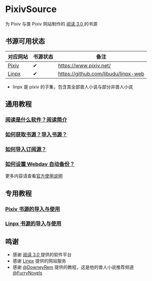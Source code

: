 # PixivSource

为 Pixiv 与类 Pixiv 网站制作的 [阅读 3.0 ](https://github.com/gedoor/legado) 的书源

## 书源可用状态

| 对应网站 | 书源状态 | 备注 |
| ----- | -------- | ----------------------------------------------- |
| [Pixiv](https://www.pixiv.net/) | ✔ | https://www.pixiv.net/ |
| [Linpx](https://linpx.linpicio.com/) | ✔        | https://github.com/libudu/linpx-web |

- linpx 是 pixiv 的子集，包含其全部兽人小说与部分非兽人小说


## 通用教程

### [阅读是什么软件？阅读简介](https://github.com/windyhusky/PixivSource/blob/main/doc/Legado.md)

### [如何获取书源？导入书源？](https://github.com/windyhusky/PixivSource/blob/main/doc/Import.md)

### [如何导入订阅源？](https://github.com/windyhusky/PixivSource/blob/main/doc/Import2.md)

### [如何设置 Webdav 自动备份？](https://github.com/windyhusky/PixivSource/blob/main/doc/WebdavBackup.md)

更多内容请查看[官方使用说明](https://www.yuque.com/legado/wiki/xz)


## 专用教程

### [Pixiv 书源的导入与使用](https://github.com/windyhusky/PixivSource/blob/main/doc/Pixiv.md)

### [Linpx 书源的导入与使用](https://github.com/windyhusky/PixivSource/blob/main/doc/Linpx.md)


## 鸣谢

- 感谢 [阅读 3.0 ](https://github.com/gedoor/legado) 提供的软件平台
- 感谢 [Linpx](https://github.com/libudu/linpx-web) 提供的网站服务
- 感谢 [@DowneyRem](https://github.com/DowneyRem) 提供的教程，这是他的兽人小说推荐频道 [@FurryNovels](https://t.me/FurryNovels)

